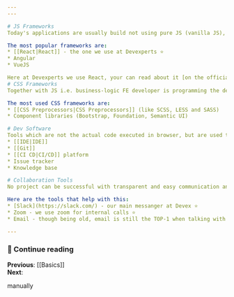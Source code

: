 ```yaml
---
---

# JS Frameworks
Today's applications are usually build not using pure JS (vanilla JS), but on top on some framework

The most popular frameworks are:
* [[React|React]] - the one we use at Devexperts ⭐
* Angular
* VueJS

Here at Devexperts we use React, your can read about it [on the official website](https://reactjs.org/tutorial/tutorial.html)
# CSS Frameworks
Together with JS i.e. business-logic FE developer is programming the design of application. You can definitely do it with pure CSS and many projects do it. But there are also different tools, frameworks and techniques to make styling easier in big projects

The most used CSS frameworks are:
* [[CSS Preprocessors|CSS Preprocessors]] (like SCSS, LESS and SASS)
* Component libraries (Bootstrap, Foundation, Semantic UI)

# Dev Software
Tools which are not the actual code executed in browser, but are used to make it happen
* [[IDE|IDE]]
* [[Git]]
* [[CI CD|CI/CD]] platform 
* Issue tracker
* Knowledge base

# Collaboration Tools
No project can be successful with transparent and easy communication and collaboration between team members 🤝

Here are the tools that help with this:
* [Slack](https://slack.com/) - our main messanger at Devex ⭐
* Zoom - we use zoom for internal calls ⭐
* Email - though being old, email is still the TOP-1 when talking with clients, for slow-discussions and it's calendar-apps integration

---
```

### 📖 Continue reading

**Previous**: [[Basics]]  
**Next**: 

manually